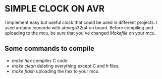 # SIMPLE CLOCK ON AVR
I implement easy but useful clock that could be used in different projects. I used arduino leonardo with atmega32u4 on board.
Before compiling and uploading to the mcu, be sure that you've changed *Makefile* on your mcu.
## Some commands to compile
- *make hex* compiles C code.
- *make clean*  deleting everything except C and h files.
- *make flash*  uploading the hex to your mcu.
